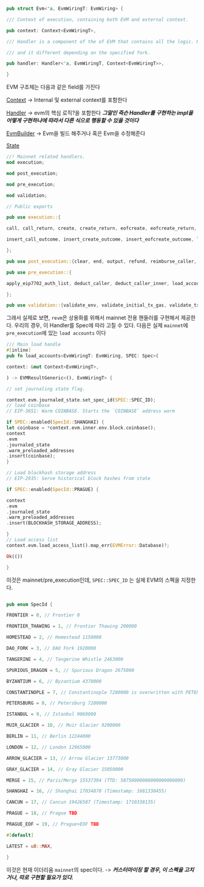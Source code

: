 
``` rust 

pub struct Evm<'a, EvmWiringT: EvmWiring> {

/// Context of execution, containing both EVM and external context.

pub context: Context<EvmWiringT>,

/// Handler is a component of the of EVM that contains all the logic. Handler contains specification id

/// and it different depending on the specified fork.

pub handler: Handler<'a, EvmWiringT, Context<EvmWiringT>>,

}

```
EVM 구조체는 다음과 같은 field를 가진다 

[Context](./Context.md)
-> Internal 및 external context를 포함한다 

[Handler](./Handler.md)
-> evm의 핵심 로직?을 포함한다 
***그말인 즉슨 Handler를 구현하는 impl을 어떻게 구현하냐에 따라서 다른 식으로 행동할 수 있을 것이다***

[EvmBuilder](./EVMBuilder.md)
-> Evm을 빌드 해주거나 혹은 Evm을 수정해준다 

[State](./State.md)



``` rust 
//! Mainnet related handlers.
mod execution;

mod post_execution;

mod pre_execution;

mod validation;

// Public exports  

pub use execution::{

call, call_return, create, create_return, eofcreate, eofcreate_return, execute_frame,

insert_call_outcome, insert_create_outcome, insert_eofcreate_outcome, last_frame_return,

};

pub use post_execution::{clear, end, output, refund, reimburse_caller, reward_beneficiary};

pub use pre_execution::{

apply_eip7702_auth_list, deduct_caller, deduct_caller_inner, load_accounts, load_precompiles,

};

pub use validation::{validate_env, validate_initial_tx_gas, validate_tx_against_state};
```

그래서 실제로 보면, `revm`은 상용화를 위해서 mainnet 전용 핸들러를 구현해서 제공한다. 우리의 경우, 이 Handler를 Spec에 따라 고칠 수 있다.
다음은 실제 `mainnet`에 `pre_execution`에 있는 `load accounts` 이다 
``` rust 
/// Main load handle
#[inline]
pub fn load_accounts<EvmWiringT: EvmWiring, SPEC: Spec>(

context: &mut Context<EvmWiringT>,

) -> EVMResultGeneric<(), EvmWiringT> {

// set journaling state flag.

context.evm.journaled_state.set_spec_id(SPEC::SPEC_ID);
// load coinbase
// EIP-3651: Warm COINBASE. Starts the `COINBASE` address warm

if SPEC::enabled(SpecId::SHANGHAI) {
let coinbase = *context.evm.inner.env.block.coinbase();
context
.evm
.journaled_state
.warm_preloaded_addresses
.insert(coinbase);
}

// Load blockhash storage address
// EIP-2935: Serve historical block hashes from state

if SPEC::enabled(SpecId::PRAGUE) {

context
.evm
.journaled_state
.warm_preloaded_addresses
.insert(BLOCKHASH_STORAGE_ADDRESS);

}
// Load access list
context.evm.load_access_list().map_err(EVMError::Database)?;

Ok(())

}
```
이것은 mainnet/pre_execution인데,  `SPEC::SPEC_ID` 는 실제 EVM의 스펙을 지정한다. 

``` rust

pub enum SpecId {

FRONTIER = 0, // Frontier 0

FRONTIER_THAWING = 1, // Frontier Thawing 200000

HOMESTEAD = 2, // Homestead 1150000

DAO_FORK = 3, // DAO Fork 1920000

TANGERINE = 4, // Tangerine Whistle 2463000

SPURIOUS_DRAGON = 5, // Spurious Dragon 2675000

BYZANTIUM = 6, // Byzantium 4370000

CONSTANTINOPLE = 7, // Constantinople 7280000 is overwritten with PETERSBURG

PETERSBURG = 8, // Petersburg 7280000

ISTANBUL = 9, // Istanbul 9069000

MUIR_GLACIER = 10, // Muir Glacier 9200000

BERLIN = 11, // Berlin 12244000

LONDON = 12, // London 12965000

ARROW_GLACIER = 13, // Arrow Glacier 13773000

GRAY_GLACIER = 14, // Gray Glacier 15050000

MERGE = 15, // Paris/Merge 15537394 (TTD: 58750000000000000000000)

SHANGHAI = 16, // Shanghai 17034870 (Timestamp: 1681338455)

CANCUN = 17, // Cancun 19426587 (Timestamp: 1710338135)

PRAGUE = 18, // Prague TBD

PRAGUE_EOF = 19, // Prague+EOF TBD

#[default]

LATEST = u8::MAX,

}
```

이것은 현재 이더리움 `mainnet`의 spec이다. 
-> ***커스터마이징 할 경우, 이 스펙을 고치거나, 따로 구현할 필요가 있다.***




